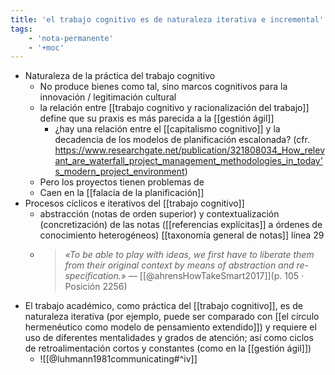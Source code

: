 ```yaml
---
title: 'el trabajo cognitivo es de naturaleza iterativa e incremental'
tags:
    - 'nota-permanente'
    - '+moc'
---
```

- Naturaleza de la práctica del trabajo cognitivo
    - No produce bienes como tal, sino marcos cognitivos para la innovación / legitimación cultural
    - la relación entre [[trabajo cognitivo y racionalización del trabajo]] define que su praxis es más parecida a la [[gestión ágil]]
        - ¿hay una relación entre el [[capitalismo cognitivo]] y la decadencia de los modelos de planificación escalonada? (cfr. https://www.researchgate.net/publication/321808034_How_relevant_are_waterfall_project_management_methodologies_in_today's_modern_project_environment) 
    - Pero los proyectos tienen problemas de 
    - Caen en la [[falacia de la planificación]]
- Procesos cíclicos e iterativos del [[trabajo cognitivo]]
    - abstracción (notas de orden superior) y contextualización (concretización) de las notas ([[referencias explícitas]] a órdenes de conocimiento heterogéneos) [[taxonomía general de notas]] línea 29
    - >*«To be able to play with ideas, we first have to liberate them from their original context by means of abstraction and re-specification.»* — [[@ahrensHowTakeSmart2017]](p. 105 · Posición 2256)
- El trabajo académico, como práctica del [[trabajo cognitivo]], es de naturaleza iterativa (por ejemplo, puede ser comparado con [[el círculo hermenéutico como modelo de pensamiento extendido]]) y requiere el uso de diferentes mentalidades y grados de atención; así como ciclos de retroalimentación cortos y constantes (como en la [[gestión ágil]])
    - ![[@luhmann1981communicating#^iv]]

